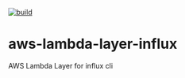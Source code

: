 [![build](https://github.com/KamranBiglari/aws-lambda-layer-influx/actions/workflows/build.yml/badge.svg)](https://github.com/KamranBiglari/aws-lambda-layer-influx/actions/workflows/build.yml)

# aws-lambda-layer-influx
AWS Lambda Layer for influx cli
